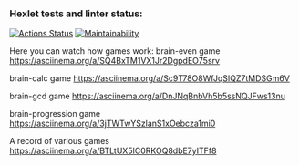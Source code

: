 ### Hexlet tests and linter status:
[![Actions Status](https://github.com/gonpaul/frontend-project-80/actions/workflows/hexlet-check.yml/badge.svg)](https://github.com/gonpaul/frontend-project-80/actions)
[![Maintainability](https://api.codeclimate.com/v1/badges/7deea9d793410d676c7a/maintainability)](https://codeclimate.com/github/gonpaul/frontend-project-80/maintainability)
  
Here you can watch how games work: 
brain-even game
https://asciinema.org/a/SQ4BxTM1VX1Jr2DgpdEO75srv

brain-calc game
https://asciinema.org/a/Sc9T78O8WfJqSIQZ7tMDSGm6V 

brain-gcd game
https://asciinema.org/a/DnJNqBnbVh5b5ssNQJFws13nu

brain-progression game
https://asciinema.org/a/3jTWTwYSzlanS1xOebcza1mi0 

A record of various games
https://asciinema.org/a/BTLtUX5IC0RKOQ8dbE7yITFf8